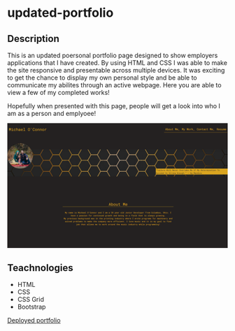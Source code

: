 # updated-portfolio

## Description

This is an updated poersonal portfolio page designed to show employers applications that I have created. By using HTML and CSS I was able to make the site responsive and presentable across multiple devices.  It was exciting to get the chance to display my own personal style and be able to communicate my abilites through an active webpage.  Here you are able to view a few of my completed works!

Hopefully when presented with this page, people will get a look into who I am as a person and emplyoee!

![Working screenshot](./assests\images\updated-portfolio.png)

## Teachnologies 

* HTML
* CSS
* CSS Grid
* Bootstrap

[Deployed portfolio](https://oconnor97.github.io/updated-portfolio/)
